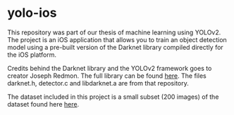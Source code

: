 # yolo-ios

This repository was part of our thesis of machine learning using YOLOv2. The project is an iOS application that allows you to train an object detection model using a pre-built version of the Darknet library compiled directly for the iOS platform.

Credits behind the Darknet library and the YOLOv2 framework goes to creator Joseph Redmon. The full library can be found [here](https://github.com/pjreddie/darknet). The files darknet.h, detector.c and libdarknet.a are from that repository.

The dataset included in this project is a small subset (200 images) of the dataset found here [here](https://www.kaggle.com/xhlulu/140k-real-and-fake-faces).
